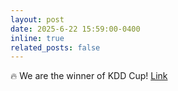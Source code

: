 ```yaml
---
layout: post
date: 2025-6-22 15:59:00-0400
inline: true
related_posts: false
---
```


🔥 We are the winner of KDD Cup! <a href="https://www.pinterest.com">Link</a>
